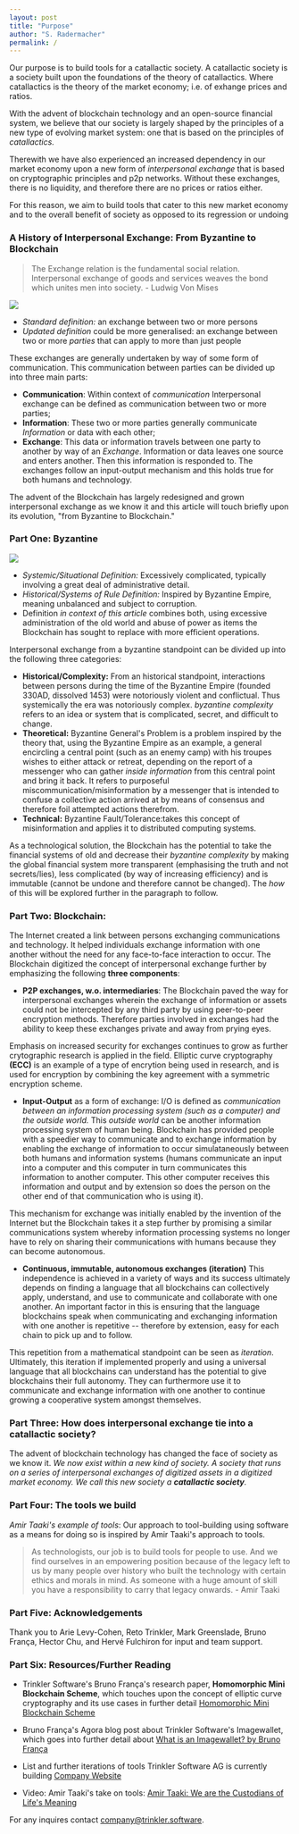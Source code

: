 ```yaml
---
layout: post
title: "Purpose"
author: "S. Radermacher"
permalink: /
---
```


Our purpose is to build tools for a catallactic society. A catallactic society is a society built upon the foundations of the theory of catallactics. Where catallactics is the theory of the market economy; i.e. of exhange prices and ratios.

With the advent of blockchain technology and an open-source financial system, we believe that our society is largely shaped by the principles of a new type of evolving market system: one that is based on the principles of _catallactics._

Therewith we have also experienced an increased dependency in our market economy upon a new form of _interpersonal exchange_ that is based on cryptographic principles and p2p networks. Without these exchanges, there is no liquidity, and therefore there are no prices or ratios either.

For this reason, we aim to build tools that cater to this new market economy and to the overall benefit of society as opposed to its regression or undoing

### A History of Interpersonal Exchange: From Byzantine to Blockchain

> The Exchange relation is the fundamental social relation. Interpersonal exchange of goods and services weaves the bond which unites men into society. - Ludwig Von Mises

![](https://i.imgur.com/60GOd98.jpg)

- _Standard definition:_ an exchange between two or more persons
- _Updated definition_ could be more generalised: an exchange between two or more _parties_ that can apply to more than just people

These exchanges are generally undertaken by way of some form of communication. This communication between parties can be divided up into three main parts:

- **Communication**: Within context of _communication_ Interpersonal exchange can be defined as communication between two or more parties;
- **Information**: These two or more parties generally communicate _Information_ or data with each other;
- **Exchange**: This data or information travels between one party to another by way of an _Exchange_. Information or data leaves one source and enters another. Then this information is responded to. The exchanges follow an input-output mechanism and this holds true for both humans and technology.

The advent of the Blockchain has largely redesigned and grown interpersonal exchange as we know it and this article will touch briefly upon its evolution, "from Byzantine to Blockchain."

### Part One: Byzantine

![](https://i.imgur.com/EmqJNpr.jpg)

- _Systemic/Situational Definition:_ Excessively complicated, typically involving a great deal of administrative detail.
- _Historical/Systems of Rule Definition:_ Inspired by Byzantine Empire, meaning unbalanced and subject to corruption.
- Definition _in context of this article_ combines both, using excessive administration of the old world and abuse of power as items the Blockchain has sought to replace with more efficient operations.

Interpersonal exchange from a byzantine standpoint can be divided up into the following three categories:

- **Historical/Complexity:** From an historical standpoint, interactions between persons during the time of the Byzantine Empire (founded 330AD, dissolved 1453) were notoriously violent and conflictual. Thus systemically the era was notoriously complex. _byzantine complexity_ refers to an idea or system that is complicated, secret, and difficult to change.
- **Theoretical:** Byzantine General's Problem is a problem inspired by the theory that, using the Byzantine Empire as an example, a general encircling a central point (such as an enemy camp) with his troupes wishes to either attack or retreat, depending on the report of a messenger who can gather _inside information_ from this central point and bring it back. It refers to purposeful miscommunication/misinformation by a messenger that is intended to confuse a collective action arrived at by means of consensus and therefore foil attempted actions therefrom.
- **Technical:** Byzantine Fault/Tolerance:takes this concept of misinformation and applies it to distributed computing systems.

As a technological solution, the Blockchain has the potential to take the financial systems of old and decrease their _byzantine complexity_ by making the global financial system more transparent (emphasising the truth and not secrets/lies), less complicated (by way of increasing efficiency) and is immutable (cannot be undone and therefore cannot be changed). The _how_ of this will be explored further in the paragraph to follow.

### Part Two: Blockchain:

The Internet created a link between persons exchanging communications and technology. It helped individuals exchange information with one another without the need for any face-to-face interaction to occur. The Blockchain digitized the concept of interpersonal exchange further by emphasizing the following **three components**:

- **P2P exchanges, w.o. intermediaries**: The Blockchain paved the way for interpersonal exchanges wherein the exchange of information or assets could not be intercepted by any third party by using peer-to-peer encryption methods. Therefore parties involved in exchanges had the ability to keep these exchanges private and away from prying eyes.

Emphasis on increased security for exchanges continues to grow as further crytographic research is applied in the field. Elliptic curve cryptography **(ECC)** is an example of a type of encrytion being used in research, and is used for encryption by combining the key agreement with a symmetric encryption scheme.

- **Input-Output** as a form of exchange: I/O is defined as _communication between an information processing system (such as a computer) and the outside world._ This _outside world_ can be another information processing system of human being. Blockchain has provided people with a speedier way to communicate and to exchange information by enabling the exchange of information to occur simulataneously between both humans and information systems (humans communicate an input into a computer and this computer in turn communicates this information to another computer. This other computer receives this information and output and by extension so does the person on the other end of that communication who is using it).

This mechanism for exchange was initially enabled by the invention of the Internet but the Blockchain takes it a step further by promising a similar communications system whereby information processing systems no longer have to rely on sharing their communications with humans because they can become autonomous.

- **Continuous, immutable, autonomous exchanges (iteration)** This independence is achieved in a variety of ways and its success ultimately depends on finding a language that all blockchains can collectively apply, understand, and use to communicate and collaborate with one another. An important factor in this is ensuring that the language blockchains speak when communicating and exchanging information with one another is repetitive -- therefore by extension, easy for each chain to pick up and to follow.

This repetition from a mathematical standpoint can be seen as _iteration_. Ultimately, this iteration if implemented properly and using a universal language that all blockchains can understand has the potential to give blockchains their full autonomy. They can furthermore use it to communicate and exchange information with one another to continue growing a cooperative system amongst themselves.

### Part Three: How does interpersonal exchange tie into a catallactic society?

The advent of blockchain technology has changed the face of society as we know it. _We now exist within a new kind of society. A society that runs on a series of interpersonal exchanges of digitized assets in a digitized market economy. We call this new society a **catallactic society**._

### Part Four: The tools we build

_Amir Taaki's example of tools_: Our approach to tool-building using software as a means for doing so is inspired by Amir Taaki's approach to tools.

> As technologists, our job is to build tools for people to use. And we find ourselves in an empowering position because of the legacy left to us by many people over history who built the technology with certain ethics and morals in mind. As someone with a huge amount of skill you have a responsibility to carry that legacy onwards. - Amir Taaki

### Part Five: Acknowledgements

Thank you to Arie Levy-Cohen, Reto Trinkler, Mark Greenslade, Bruno França, Hector Chu, and Hervé Fulchiron for input and team support.

### Part Six: Resources/Further Reading

- Trinkler Software's Bruno França's research paper, **Homomorphic Mini Blockchain Scheme**, which touches upon the concept of elliptic curve cryptography and its use cases in further detail [Homomorphic Mini Blockchain Scheme](http://cryptonite.info/files/HMBC.pdf)

- Bruno França's Agora blog post about Trinkler Software's Imagewallet, which goes into further detail about [What is an Imagewallet? by Bruno França](https://blog.agora.trade)

- List and further iterations of tools Trinkler Software AG is currently building [Company Website](https://trinkler.software/tools/)

- Video: Amir Taaki's take on tools: [Amir Taaki: We are the Custodians of Life's Meaning](https://www.youtube.com/watch?v=COisLGwnb-M)

For any inquires contact <a href="mailto:company@trinkler.software?Subject=Inquiry" target="_top">company@trinkler.software</a>.
